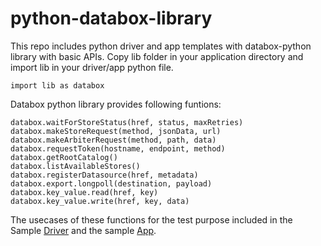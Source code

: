 # python-databox-library

This repo includes python driver and app templates with databox-python library with basic APIs.  Copy lib folder in your application directory and import lib in your driver/app python file.
```
import lib as databox
```
Databox python library provides following funtions:

```
databox.waitForStoreStatus(href, status, maxRetries)
databox.makeStoreRequest(method, jsonData, url)
databox.makeArbiterRequest(method, path, data)
databox.requestToken(hostname, endpoint, method)
databox.getRootCatalog()
databox.listAvailableStores()
databox.registerDatasource(href, metadata)
databox.export.longpoll(destination, payload)
databox.key_value.read(href, key)
databox.key_value.write(href, key, data)
```

The usecases of these functions for the test purpose included in  the Sample [Driver](./samples/driver-hello-world/test.py) and the sample [App](./samples/app-hello-world/test.py).
